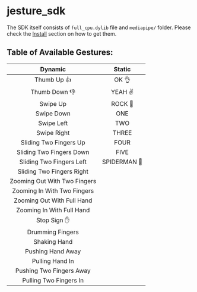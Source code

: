 # jesture_sdk

The SDK itself consists of `full_cpu.dylib` file and `mediapipe/` folder. Please check the [Install](https://github.com/jesture-ai/jesture-sdk#install) section on how to get them.

## Table of Available Gestures:

| Dynamic | Static |
| :-: | :-: |
| Thumb Up :thumbsup: | OK :ok_hand: |
| Thumb Down :thumbsdown: | YEAH :v: | 
| Swipe Up | ROCK :metal: | 
| Swipe Down | ONE  | 
| Swipe Left | TWO | 
| Swipe Right | THREE | 
| Sliding Two Fingers Up | FOUR | 
| Sliding Two Fingers Down | FIVE | 
| Sliding Two Fingers Left | SPIDERMAN :love_you_gesture: | 
| Sliding Two Fingers Right |  | 
| Zooming Out With Two Fingers |  | 
| Zooming In With Two Fingers |  | 
| Zooming Out With Full Hand |  | 
| Zooming In With Full Hand |  | 
| Stop Sign :hand:  |  | 
| Drumming Fingers |  | 
| Shaking Hand |  | 
| Pushing Hand Away |  | 
| Pulling Hand In |  | 
| Pushing Two Fingers Away |  | 
| Pulling Two Fingers In |  | 
